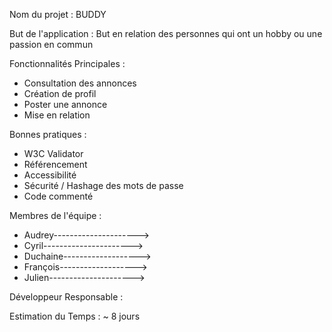 Nom du projet : BUDDY

But de l'application : But en relation des personnes qui ont un hobby ou une passion en commun

Fonctionnalités Principales :
- Consultation des annonces
- Création de profil
- Poster une annonce
- Mise en relation

Bonnes pratiques :
- W3C Validator
- Référencement
- Accessibilité
- Sécurité / Hashage des mots de passe
- Code commenté

Membres de l'équipe :
- Audrey--------------------->
- Cyril---------------------->
- Duchaine------------------->
- François------------------->
- Julien--------------------->

Développeur Responsable :

Estimation du Temps :
~ 8 jours
